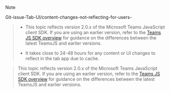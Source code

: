 > [!NOTE]
Git-issue-Tab-UI/content-changes-not-reflecting-for-users-
>
> * This topic reflects version 2.0.x of the Microsoft Teams JavaScript client SDK. If you are using an earlier version, refer to the [Teams JS SDK overview](msteams-docs/msteams-platform/tabs/how-to/../../../../../tabs/how-to/using-teams-client-sdk.md) for guidance on the differences between the latest TeamsJS and earlier versions.
>
> * It takes close to 24-48 hours for any content or UI changes to reflect in the tab app due to cache.

> This topic reflects version 2.0.x of the Microsoft Teams JavaScript client SDK. If you are using an earlier version, refer to the [Teams JS SDK overview](msteams-docs/msteams-platform/tabs/how-to/../../../../../tabs/how-to/using-teams-client-sdk.md) for guidance on the differences between the latest TeamsJS and earlier versions.

